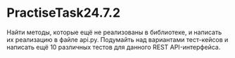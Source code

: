 # PractiseTask24.7.2
Найти методы, которые ещё не реализованы в библиотеке, и написать их реализацию в файле api.py. 
Подумайть над вариантами тест-кейсов и написать ещё 10 различных тестов для данного REST API-интерфейса. 
